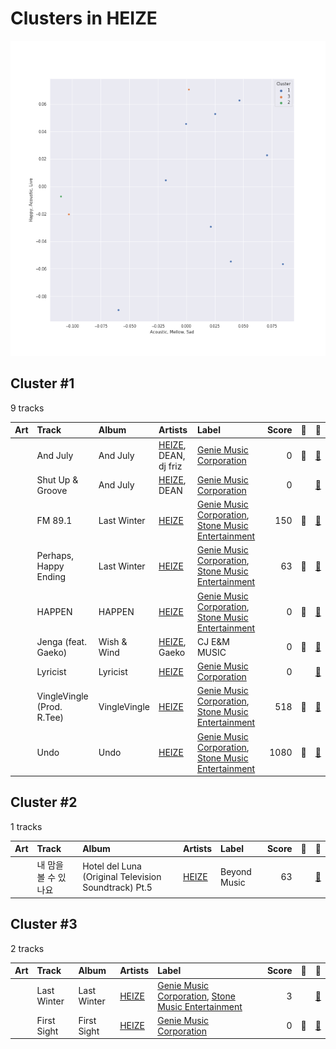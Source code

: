 # Clusters in HEIZE

![Comparison of Cluster](../../../images/artists/heize/clusters/clusters_scatter.png)

## Cluster #1

9 tracks

| Art | Track | Album | Artists | Label | Score | 💚 | 🔗 |
|:---|:---|:---|:---|:---|---:|:---|:---|
| <img src="https://i.scdn.co/image/ab67616d0000b2737f22ff3c2da84dfc06101e23" alt="" width="50" /> | And July | And July | [HEIZE](../../overview.md), DEAN, dj friz | [Genie Music Corporation](../../../../labels/genie_music_corporation) | 0 | 💚 | [🔗](https://open.spotify.com/track/0Yz3F0UGDibDe8uU69zmjn) |
| <img src="https://i.scdn.co/image/ab67616d0000b2737f22ff3c2da84dfc06101e23" alt="" width="50" /> | Shut Up & Groove | And July | [HEIZE](../../overview.md), DEAN | [Genie Music Corporation](../../../../labels/genie_music_corporation) | 0 | | [🔗](https://open.spotify.com/track/1WT5I6vlWjYW2cnhR1UkVA) |
| <img src="https://i.scdn.co/image/ab67616d0000b2733b414bbbf73c81957c8b7541" alt="" width="50" /> | FM 89.1 | Last Winter | [HEIZE](../../overview.md) | [Genie Music Corporation](../../../../labels/genie_music_corporation), [Stone Music Entertainment](../../../../labels/stone_music_entertainment) | 150 | 💚 | [🔗](https://open.spotify.com/track/262jf0kGFJVl2AHsGJ6xiG) |
| <img src="https://i.scdn.co/image/ab67616d0000b2733b414bbbf73c81957c8b7541" alt="" width="50" /> | Perhaps, Happy Ending | Last Winter | [HEIZE](../../overview.md) | [Genie Music Corporation](../../../../labels/genie_music_corporation), [Stone Music Entertainment](../../../../labels/stone_music_entertainment) | 63 | 💚 | [🔗](https://open.spotify.com/track/5VRjJvpk6xL9cxkkWhfWkY) |
| <img src="https://i.scdn.co/image/ab67616d0000b273168258bceeef84be1d0c9301" alt="" width="50" /> | HAPPEN | HAPPEN | [HEIZE](../../overview.md) | [Genie Music Corporation](../../../../labels/genie_music_corporation), [Stone Music Entertainment](../../../../labels/stone_music_entertainment) | 0 | 💚 | [🔗](https://open.spotify.com/track/1MtCOuTy3B6fU72LQPvg16) |
| <img src="https://i.scdn.co/image/ab67616d0000b273e5b72a052cd11134380eeb8a" alt="" width="50" /> | Jenga (feat. Gaeko) | Wish & Wind | [HEIZE](../../overview.md), Gaeko | CJ E&M MUSIC | 0 | 💚 | [🔗](https://open.spotify.com/track/1dA1tlzwcJ3YDYsSul1m06) |
| <img src="https://i.scdn.co/image/ab67616d0000b273f259431ac3c0458143ce0d53" alt="" width="50" /> | Lyricist | Lyricist | [HEIZE](../../overview.md) | [Genie Music Corporation](../../../../labels/genie_music_corporation) | 0 | | [🔗](https://open.spotify.com/track/1eEHOnrNLP46aGKLb1LtMI) |
| <img src="https://i.scdn.co/image/ab67616d0000b2733a712d5d26c23c7191cb2d04" alt="" width="50" /> | VingleVingle (Prod. R.Tee) | VingleVingle | [HEIZE](../../overview.md) | [Genie Music Corporation](../../../../labels/genie_music_corporation), [Stone Music Entertainment](../../../../labels/stone_music_entertainment) | 518 | 💚 | [🔗](https://open.spotify.com/track/4mSb6RA9eJnXuMWChHLpgn) |
| <img src="https://i.scdn.co/image/ab67616d0000b27345c3e1eaeaed3345abae9616" alt="" width="50" /> | Undo | Undo | [HEIZE](../../overview.md) | [Genie Music Corporation](../../../../labels/genie_music_corporation), [Stone Music Entertainment](../../../../labels/stone_music_entertainment) | 1080 | 💚 | [🔗](https://open.spotify.com/track/6z1pJ3KUmQagUpMVqL62sa) |
## Cluster #2

1 tracks

| Art | Track | Album | Artists | Label | Score | 💚 | 🔗 |
|:---|:---|:---|:---|:---|---:|:---|:---|
| <img src="https://i.scdn.co/image/ab67616d0000b27356d3baa3d1571b288b910f36" alt="" width="50" /> | 내 맘을 볼 수 있나요 | Hotel del Luna (Original Television Soundtrack) Pt.5 | [HEIZE](../../overview.md) | Beyond Music | 63 | | [🔗](https://open.spotify.com/track/2oVHb8wyg6oC2iNpGBNvx1) |
## Cluster #3

2 tracks

| Art | Track | Album | Artists | Label | Score | 💚 | 🔗 |
|:---|:---|:---|:---|:---|---:|:---|:---|
| <img src="https://i.scdn.co/image/ab67616d0000b2733b414bbbf73c81957c8b7541" alt="" width="50" /> | Last Winter | Last Winter | [HEIZE](../../overview.md) | [Genie Music Corporation](../../../../labels/genie_music_corporation), [Stone Music Entertainment](../../../../labels/stone_music_entertainment) | 3 | | [🔗](https://open.spotify.com/track/0neVuSeb4wkhi1tLNc0t47) |
| <img src="https://i.scdn.co/image/ab67616d0000b2733d56b95f88f4743d79aa62f4" alt="" width="50" /> | First Sight | First Sight | [HEIZE](../../overview.md) | [Genie Music Corporation](../../../../labels/genie_music_corporation) | 0 | 💚 | [🔗](https://open.spotify.com/track/2g76vE59gdow7ynPQdzuaw) |